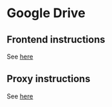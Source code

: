 # Google Drive

## Frontend instructions

See [here](./frontend/README.md)

## Proxy instructions

See [here](./proxy/README.md)